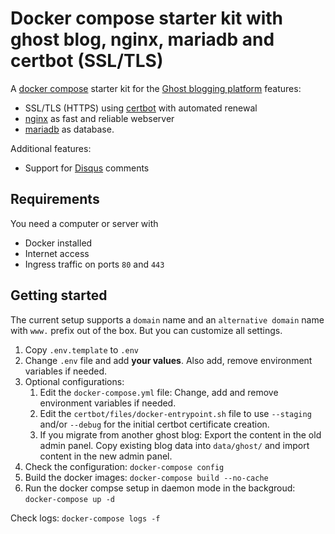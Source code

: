 # Docker compose starter kit with ghost blog, nginx, mariadb and certbot (SSL/TLS)

A [docker compose](https://docs.docker.com/compose/) starter kit for the [Ghost blogging platform](https://github.com/TryGhost/Ghost) features:
- SSL/TLS (HTTPS) using [certbot](https://certbot.eff.org/) with automated renewal
- [nginx](https://www.nginx.com/) as fast and reliable webserver
- [mariadb](https://mariadb.org/) as database.

Additional features:
- Support for [Disqus](https://disqus.com/) comments

## Requirements
You need a computer or server with
- Docker installed
- Internet access
- Ingress traffic on ports `80` and `443`

## Getting started

The current setup supports a `domain` name and an `alternative domain` name with `www.` prefix out of the box. But you can customize all settings.

1. Copy `.env.template` to `.env`
2. Change `.env` file and add **your values**. Also add, remove environment variables if needed.
3. Optional configurations:
   1. Edit the `docker-compose.yml` file: Change, add and remove environment variables if needed.
   2. Edit the `certbot/files/docker-entrypoint.sh` file to use `--staging` and/or `--debug` for the initial certbot certificate creation.
   3. If you migrate from another ghost blog: Export the content in the old admin panel. Copy existing blog data into `data/ghost/` and import content in the new admin panel.
5. Check the configuration: `docker-compose config`
6. Build the docker images: `docker-compose build --no-cache`
7. Run the docker compse setup in daemon mode in the backgroud: `docker-compose up -d`

Check logs: `docker-compose logs -f`
